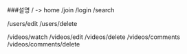 ###설명
/ -> home
/join
/login
/search

/users/edit
/users/delete

/videos/watch
/videos/edit
/videos/delete
/videos/comments
/videos/comments/delete